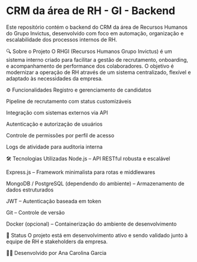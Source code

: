 # CRM da área de RH - GI - Backend
Este repositório contém o backend do CRM da área de Recursos Humanos do Grupo Invictus, desenvolvido com foco em automação, organização e escalabilidade dos processos internos de RH.

🔍 Sobre o Projeto
O RHGI (Recursos Humanos Grupo Invictus) é um sistema interno criado para facilitar a gestão de recrutamento, onboarding, e acompanhamento de performance dos colaboradores. O objetivo é modernizar a operação de RH através de um sistema centralizado, flexível e adaptado às necessidades da empresa.

⚙️ Funcionalidades
Registro e gerenciamento de candidatos

Pipeline de recrutamento com status customizáveis

Integração com sistemas externos via API

Autenticação e autorização de usuários

Controle de permissões por perfil de acesso

Logs de atividade para auditoria interna

🛠️ Tecnologias Utilizadas
Node.js – API RESTful robusta e escalável

Express.js – Framework minimalista para rotas e middlewares

MongoDB / PostgreSQL (dependendo do ambiente) – Armazenamento de dados estruturados

JWT – Autenticação baseada em token

Git – Controle de versão

Docker (opcional) – Containerização do ambiente de desenvolvimento

🚧 Status
O projeto está em desenvolvimento ativo e sendo validado junto à equipe de RH e stakeholders da empresa.

👩‍💻 Desenvolvido por
Ana Carolina Garcia
